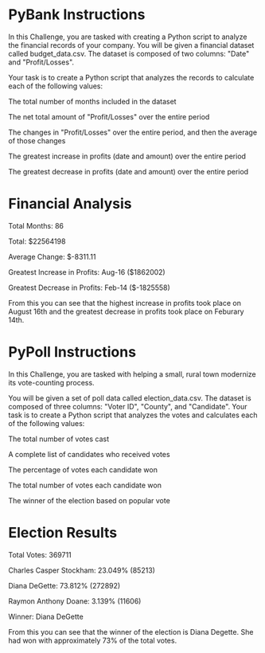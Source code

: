 # PyBank Instructions
In this Challenge, you are tasked with creating a Python script to analyze the financial records of your company. You will be given a financial dataset called budget_data.csv. The dataset is composed of two columns: "Date" and "Profit/Losses".

Your task is to create a Python script that analyzes the records to calculate each of the following values:

The total number of months included in the dataset

The net total amount of "Profit/Losses" over the entire period

The changes in "Profit/Losses" over the entire period, and then the average of those changes

The greatest increase in profits (date and amount) over the entire period

The greatest decrease in profits (date and amount) over the entire period


  # Financial Analysis
  
  Total Months: 86
  
  Total: $22564198
  
  Average Change: $-8311.11
  
  Greatest Increase in Profits: Aug-16 ($1862002)
  
  Greatest Decrease in Profits: Feb-14 ($-1825558)
  
  
  From this you can see that the highest increase in profits took place on August 16th and the greatest decrease in profits took place on Feburary 14th.


# PyPoll Instructions
In this Challenge, you are tasked with helping a small, rural town modernize its vote-counting process.

You will be given a set of poll data called election_data.csv. The dataset is composed of three columns: "Voter ID", "County", and "Candidate". Your task is to create a Python script that analyzes the votes and calculates each of the following values:

The total number of votes cast

A complete list of candidates who received votes

The percentage of votes each candidate won

The total number of votes each candidate won

The winner of the election based on popular vote

  # Election Results
  
  Total Votes: 369711
  
  
  Charles Casper Stockham: 23.049% (85213)
  
  Diana DeGette: 73.812% (272892)
  
  Raymon Anthony Doane: 3.139% (11606)
  
  
  Winner: Diana DeGette
  
  From this you can see that the winner of the election is Diana Degette. She had won with approximately 73% of the total votes.
